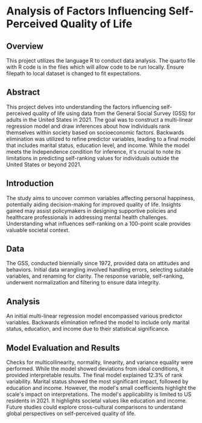 # Analysis of Factors Influencing Self-Perceived Quality of Life
## Overview
This project utilizes the language R to conduct data analysis. The quarto file with R code is in the files which will allow code to be run locally. Ensure filepath to local dataset is changed to fit expectations.

## Abstract
This project delves into understanding the factors influencing self-perceived quality of life using data from the General Social Survey (GSS) for adults in the United States in 2021. The goal was to construct a multi-linear regression model and draw inferences about how individuals rank themselves within society based on socioeconomic factors. Backwards elimination was utilized to refine predictor variables, leading to a final model that includes marital status, education level, and income. While the model meets the Independence condition for inference, it's crucial to note its limitations in predicting self-ranking values for individuals outside the United States or beyond 2021.

## Introduction
The study aims to uncover common variables affecting personal happiness, potentially aiding decision-making for improved quality of life. Insights gained may assist policymakers in designing supportive policies and healthcare professionals in addressing mental health challenges. Understanding what influences self-ranking on a 100-point scale provides valuable societal context.

## Data
The GSS, conducted biennially since 1972, provided data on attitudes and behaviors. Initial data wrangling involved handling errors, selecting suitable variables, and renaming for clarity. The response variable, self-ranking, underwent normalization and filtering to ensure data integrity.

## Analysis
An initial multi-linear regression model encompassed various predictor variables. Backwards elimination refined the model to include only marital status, education, and income due to their statistical significance.

## Model Evaluation and Results
Checks for multicollinearity, normality, linearity, and variance equality were performed. While the model showed deviations from ideal conditions, it provided interpretable results. The final model explained 12.3% of rank variability. Marital status showed the most significant impact, followed by education and income. However, the model's small coefficients highlight the scale's impact on interpretations. The model's applicability is limited to US residents in 2021. It highlights societal values like education and income. Future studies could explore cross-cultural comparisons to understand global perspectives on self-perceived quality of life.
